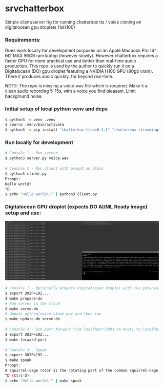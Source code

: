 # srvchatterbox
Simple client/server rig for running chatterbox tts / voice cloning on digitalocean gpu droplets (1xH100)

### Requirements:

Does work locally for development purposes on an Apple Macbook Pro 16" M2 MAX 96GB ram laptop (however slowly). However chatterbox requires a faster GPU
for more practical use and better than real-time audio production. This repo is used by the author to quickly run it on a Digitalocean (DO) gpu droplet featuring
a NVIDIA H100 GPU (80gb vram). There it produces audio quickly, far beyond real-time.

NOTE: The repo is missing a voice.wav file which is required. Make it a clean audio recording 5-15s, with a voice you find pleasant. Limit background noise.

###  Initial setup of local python venv and deps
```bash
$ python3 -m venv .venv
$ source .venv/bin/activate
$ python3 -m pip install "chatterbox-tts==0.1.1" "chatterbox-streaming==0.1.2" "flask==3.1.1" "requests==2.32.4" "pyaudio==0.2.14"
```

### Run locally for development
```bash
# Console 1 - Run server
$ python3 server.py voice.wav

# Console 2 - Run client with prompt on stdin
$ python3 client.py
Prompt:
Hello world!
^D
$ echo "Hello world\!" | python3 client.py
```

### Digitalocean GPU droplet (expects DO AI/ML Ready image) setup and use:
![image](screenshot.png)

```bash
# Console 1 - Optionally prepare digitalocean droplet with the petunia-image:v0, then serve request from the servers localhost:5000
$ export DOIP=192....
$ make prepare-do
# Run server in the cloud
$ make serve-do
# Update python/voice clone wav and then run
$ make update-do serve-do

# Console 2 - Ssh port forward from localhost:5001 on host, to localhost:5001 on server droplet
$ export DOIP=192....
$ make forward-port

# Console 3 - Speak
$ export DOIP=192....
$ make speak
Prompt:
A squirrel-cage rotor is the rotating part of the common squirrel-cage induction motor. It consists of a cylinder of steel laminations, with aluminum or copper conductors cast in its surface. In operation, the non-rotating stator winding is connected to an alternating current power source; the alternating current in the stator produces a rotating magnetic field. The rotor winding has current induced in it by the stator field, as happens in a transformer, except that the current in the rotor is varying at the stator field rotation rate minus the physical rotation rate. The interaction of the magnetic fields in the stator and the currents in the rotor produce a torque on the rotor.
^D (Ctrl-D)
$ echo "Hello world\!" | make speak
```
